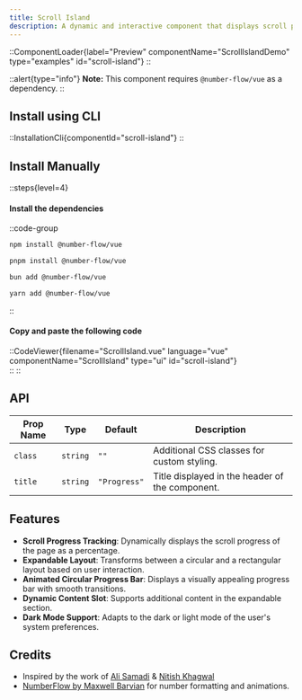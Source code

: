 ```yaml
---
title: Scroll Island
description: A dynamic and interactive component that displays scroll progress with animated visuals and an expandable area for additional content.
---
```


::ComponentLoader{label="Preview" componentName="ScrollIslandDemo" type="examples" id="scroll-island"}
::

::alert{type="info"}
**Note:** This component requires `@number-flow/vue` as a dependency.
::

## Install using CLI

::InstallationCli{componentId="scroll-island"}
::

## Install Manually

::steps{level=4}

#### Install the dependencies

::code-group

```bash [npm]
npm install @number-flow/vue
```

```bash [pnpm]
pnpm install @number-flow/vue
```

```bash [bun]
bun add @number-flow/vue
```

```bash [yarn]
yarn add @number-flow/vue
```

::

#### Copy and paste the following code

::CodeViewer{filename="ScrollIsland.vue" language="vue" componentName="ScrollIsland" type="ui" id="scroll-island"}  
::
::

## API

| Prop Name | Type     | Default      | Description                                     |
| --------- | -------- | ------------ | ----------------------------------------------- |
| `class`   | `string` | `""`         | Additional CSS classes for custom styling.      |
| `title`   | `string` | `"Progress"` | Title displayed in the header of the component. |

## Features

- **Scroll Progress Tracking**: Dynamically displays the scroll progress of the page as a percentage.
- **Expandable Layout**: Transforms between a circular and a rectangular layout based on user interaction.
- **Animated Circular Progress Bar**: Displays a visually appealing progress bar with smooth transitions.
- **Dynamic Content Slot**: Supports additional content in the expandable section.
- **Dark Mode Support**: Adapts to the dark or light mode of the user's system preferences.

## Credits

- Inspired by the work of [Ali Samadi](https://x.com/alisamadi__/status/1854312982559502556) & [Nitish Khagwal](https://x.com/nitishkmrk)
- [NumberFlow by Maxwell Barvian](https://number-flow.barvian.me/vue) for number formatting and animations.
